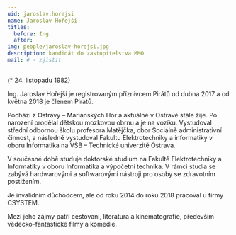 ```yaml
---
uid: jaroslav.horejsi
name: Jaroslav Hořejší
titles:
  before: Ing. 
  after:
img: people/jaroslav-horejsi.jpg
description: kandidát do zastupitelstva MMO
mail: # - zjistit
---
```


(* 24. listopadu 1982)

Ing. Jaroslav Hořejší je registrovaným příznivcem Pirátů od dubna 2017 a od května 2018 je členem Piratů.

Pochází z Ostravy – Mariánských Hor a aktuálně v Ostravě stále žije. Po narození prodělal dětskou mozkovou obrnu a je na vozíku. Vystudoval střední odbornou školu profesora Matějčka, obor Sociálně administrativní činnost, a následně vystudoval Fakultu Elektrotechniky a informatiky v oboru Informatika na VŠB – Technické univerzitě Ostrava.

V současné době studuje doktorské studium na Fakultě Elektrotechniky a Informatiky v oboru Informatika a výpočetní technika. V rámci studia se zabývá hardwarovými a softwarovými nástroji pro osoby se zdravotním postižením.

Je invalidním důchodcem, ale od roku 2014 do roku 2018 pracoval u firmy CSYSTEM.

Mezi jeho zájmy patří cestovaní, literatura a kinematografie, především vědecko-fantastické filmy a komedie.
